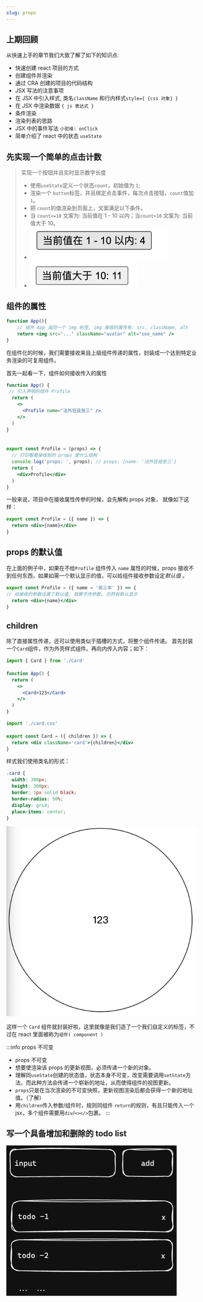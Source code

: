 ```yaml
---
slug: props
---
```


## 上期回顾

从快速上手的章节我们大致了解了如下的知识点:

- 快速创建 react 项目的方式
- 创建组件并渲染
- 通过 CRA 创建的项目的代码结构
- JSX 写法的注意事项
- 在 JSX 中引入样式, 类名`className` 和行内样式`style={ {css 对象} }`
- 在 JSX 中渲染数据 `{ js 表达式 }`
- 条件渲染
- 渲染列表的思路
- JSX 中的事件写法 `小驼峰: onClick`
- 简单介绍了 react 中的状态 `useState`

## 先实现一个简单的点击计数

> 实现一个按钮并且实时显示数字长度
> - 使用`useState`定义一个状态`count`，初始值为 `1`;
> - 渲染一个 `button`标签，并且绑定点击事件，每次点击按钮，`count`值加 `1`。
> - 把 `count`的值渲染到页面上，文案满足以下条件。
> - 当 `count<=10` 文案为: 当前值在 1 - 10 以内；当`count>10` 文案为: 当前值大于 10。
> - ![](image/Pasted%20image%2020221211152214.png)
> - ![](image/Pasted%20image%2020221211152250.png)


## 组件的属性

```jsx
function App(){
	// 组件 App 返回一个 img 标签, img 接收的属性有: src, className, alt
	return <img src="..." className="avatar" alt="seo_name" />
}
```

在组件化的时候，我们需要接收来自上级组件传递的属性，封装成一个达到特定业务渲染的可复用组件。

首先一起看一下，组件如何接收传入的属性
```jsx title="组件接收属性的写法"
function App() {
 // 引入声明的组件 Profile
  return (
    <>
      <Profile name="法外狂徒张三" />
    </>
  )
}


export const Profile = (props) => {
  // 打印看看接收到的 props 是什么结构
  console.log('props: ', props); // props: {name: '法外狂徒张三'}
  return (
    <div>Profile</div>
  )
}
```

一般来说，项目中在接收属性传参的时候，会先解构 props 对象， 就像如下这样：
```jsx title="解构获取参数"
export const Profile = ({ name }) => {
  return <div>{name}</div>
}
```


## props 的默认值

在上面的例子中，如果在不给`Profile` 组件传入 `name` 属性的时候，props 接收不到任何东西，如果如需一个默认显示的值，可以给组件接收参数设定*默认值* 。

```jsx
export const Profile = ({ name = '张三丰' }) => {
// 给接收的参数设置了默认值, 就算不传参数, 仍然有默认显示 
  return <div>{name}</div>
}
```

## children 

除了直接属性传递，还可以使用类似于插槽的方式，将整个组件传递。
首先封装一个`Card`组件，作为外壳样式组件。再向内传入内容；如下：

```jsx title="App.js"
import { Card } from './Card'

function App() {
  return (
    <>
      <Card>123</Card>
    </>
  )
}

```

```jsx title="Card.jsx"
import './card.css'

export const Card = ({ children }) => {
  return <div className='card'>{children}</div>
}
```

样式我们使用类名的形式：
```css title="card.css"
.card {
  width: 300px;
  height: 300px;
  border: 1px solid black;
  border-radius: 50%;
  display: grid;
  place-items: center;
}
```

![](image/Pasted%20image%2020221211204847.png)

这样一个 `Card` 组件就封装好啦，这里就像是我们造了一个我们自定义的标签，不过在 react 里面被称为`组件( component )`

:::info props 不可变
- props 不可变
- 想要使渲染该 props 的更新视图，必须传递一个新的对象。
- 理解同`useState`创建的状态值，状态本身不可变，改变需要调用`setState`方法，而此种方法会传递一个崭新的地址，从而使得组件的视图更新。
- `props`只是在当次渲染的不可变快照，更新视图渲染后都会获得一个新的地址值。（了解）
- 用`children`传入参数/组件时，规则同组件 `return`的规则，有且只能传入一个 jsx，多个组件需要用`div`/`<></>`包裹。
:::

## 写一个具备增加和删除的 todo list

![](image/Pasted%20image%2020221211214758.png)